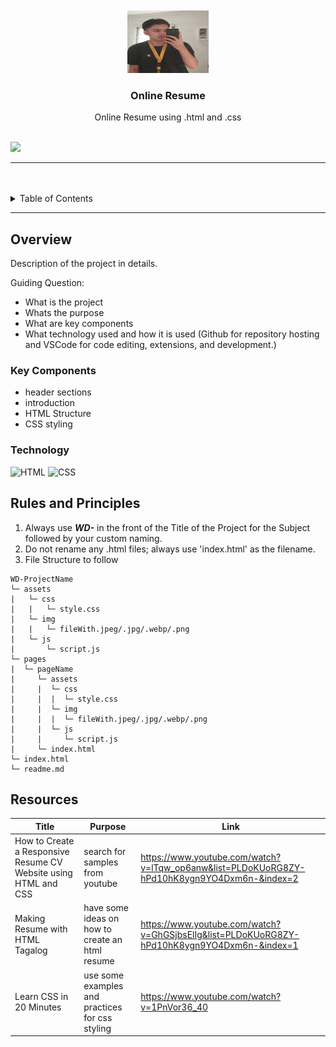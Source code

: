 <a name="readme-top">

<br/>

<br />
<div align="center">
  <a href="https://github.com/
MathChewDoor/">
  <!-- TODO: If you want to add logo or banner you can add it here -->
    <img src="assets/img/1716511962184.jpg" alt="Francis" width="130" height="100">
  </a>
<!-- TODO: Change Title to the name of the title of your Project -->
  <h3 align="center">Online Resume</h3>
</div>
<!-- TODO: Make a short description -->
<div align="center">
Online Resume using .html and .css</div>

<br />

<!-- TODO: Change the zyx-0314 into your github username  -->
<!-- TODO: Change the WD-Template-Project into the same name of your folder -->
![]([https://visit-counter.vercel.app/counter.png?page=zyx-0314/WD-Template-Project](https://github.com/MathChewDoor/WD-SEATWORK-2TC03))

---

<br />
<br />

<!-- TODO: If you want to add more layers for your readme -->
<details>
  <summary>Table of Contents</summary>
  <ol>
    <li>
      <a href="#overview">Overview</a>
      <ol>
        <li>
          <a href="#key-components">Key Components</a>
        </li>
        <li>
          <a href="#technology">Technology</a>
        </li>
      </ol>
    </li>
    <li>
      <a href="#rules-and-principles">Rules and Principles</a>
    </li>
    <li>
      <a href="#resources">Resources</a>
    </li>
  </ol>
</details>

---

## Overview

<!-- TODO: To be changed -->
<!-- The following are just sample -->
Description of the project in details.

Guiding Question:
- What is the project
- Whats the purpose
- What are key components
- What technology used and how it is used
  (Github for repository hosting and VSCode for code editing, extensions, and development.)


### Key Components
- header sections
- introduction
- HTML Structure
- CSS styling

### Technology
<!-- TODO: List of Technology Used -->
![HTML](https://img.shields.io/badge/HTML-E34F26?style=for-the-badge&logo=html5&logoColor=white)
![CSS](https://img.shields.io/badge/CSS-1572B6?style=for-the-badge&logo=css3&logoColor=white)


## Rules and Principles
1. Always use ***WD-*** in the front of the Title of the Project for the Subject followed by your custom naming.
2. Do not rename any .html files; always use 'index.html' as the filename.
3. File Structure to follow

```
WD-ProjectName
└─ assets
|   └─ css
|   |   └─ style.css
|   └─ img
|   |   └─ fileWith.jpeg/.jpg/.webp/.png
|   └─ js
|       └─ script.js
└─ pages
|  └─ pageName
|     └─ assets
|     |  └─ css
|     |  |  └─ style.css
|     |  └─ img
|     |  |  └─ fileWith.jpeg/.jpg/.webp/.png
|     |  └─ js
|     |     └─ script.js
|     └─ index.html
└─ index.html
└─ readme.md
```

## Resources

<!-- TODO: Add References -->
| Title | Purpose | Link |
|-|-|-|
| How to Create a Responsive Resume CV Website using HTML and CSS | search for samples from youtube |https://www.youtube.com/watch?v=lTqw_op6anw&list=PLDoKUoRG8ZY-hPd10hK8ygn9YO4Dxm6n-&index=2 |
| Making Resume with HTML Tagalog | have some ideas on how to create an html resume | https://www.youtube.com/watch?v=GhGSjbsElIg&list=PLDoKUoRG8ZY-hPd10hK8ygn9YO4Dxm6n-&index=1 |
| Learn CSS in 20 Minutes | use some examples and practices for css styling | https://www.youtube.com/watch?v=1PnVor36_40 |
